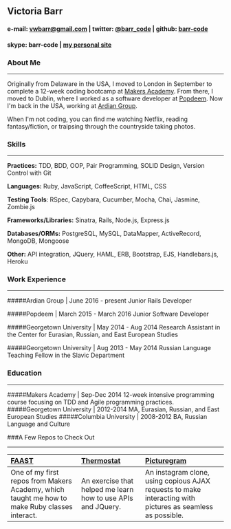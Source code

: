 ## Victoria Barr

#### e-mail: vwbarr@gmail.com | twitter: [@barr_code](https://twitter.com/barr_code) | github: [barr-code](https://github.com/barr-code)
#### skype: barr-code | [my personal site](http://victoriabarr.herokuapp.com)

### About Me
___________________
Originally from Delaware in the USA, I moved to London in September to complete a 12-week
coding bootcamp at [Makers Academy](http://www.makersacademy.com). From there, I moved to Dublin, where I worked as a software developer at [Popdeem](http://www.popdeem.com). Now I'm back in the USA, working at [Ardian Group](http://www.ardiangroup.com).

When I'm not coding, you can find me watching Netflix, reading fantasy/fiction, or traipsing through
the countryside taking photos.

### Skills
___________________
**Practices:** TDD, BDD, OOP, Pair Programming, SOLID Design, Version Control with Git

**Languages:** Ruby, JavaScript, CoffeeScript, HTML, CSS

**Testing Tools**: RSpec, Capybara, Cucumber, Mocha, Chai, Jasmine, Zombie.js

**Frameworks/Libraries:** Sinatra, Rails, Node.js, Express.js

**Databases/ORMs:** PostgreSQL, MySQL, DataMapper, ActiveRecord, MongoDB, Mongoose

**Other:** API integration, JQuery, HAML, ERB, Bootstrap, EJS, Handlebars.js, Heroku

### Work Experience
___________________
#####Ardian Group | June 2016 - present
Junior Rails Developer

#####Popdeem | March 2015 - March 2016
Junior Software Developer

#####Georgetown University | May 2014 - Aug 2014
Research Assistant in the Center for Eurasian, Russian, and East European Studies

#####Georgetown University | Aug 2013 - May 2014
Russian Language Teaching Fellow in the Slavic Department

### Education
___________________
#####Makers Academy | Sep-Dec 2014
12-week intensive programming course focusing on TDD and Agile programming practices.
#####Georgetown University | 2012-2014
MA, Eurasian, Russian, and East European Studies
#####Columbia University | 2008-2012
BA, Russian Language and Culture

###A Few Repos to Check Out
____________________
| [FAAST](https://github.com/barr-code/FAAST) | [Thermostat](https://github.com/barr-code/Thermostat) | [Picturegram](https://github.com/barr-code/picturegram) |
|:--------------- |:-------- |:--------- |
| One of my first repos from Makers Academy, which taught me how to make Ruby classes interact. | An exercise that helped me learn how to use APIs and JQuery. | An instagram clone, using copious AJAX requests to make interacting with pictures as seamless as possible. |
